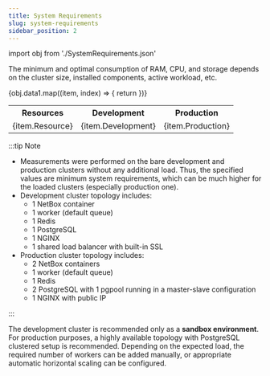 ```yaml
---
title: System Requirements
slug: system-requirements
sidebar_position: 2
---
```


import obj from './SystemRequirements.json'

The minimum and optimal consumption of RAM, CPU, and storage depends on the cluster size, installed components, active workload, etc.

<div style={{
    overflow: "auto",
    marginBottom: "2rem"
}}>
    <table style={{
        width: "max-content",
        margin: "0 auto",
        maxWidth: "500px"
    }}> 
    <tr style={{
        color: 'var(--table-color-primary)',
        background: 'var(--table-bg-primary-t2)'
    }}>
        <th>Resources</th>
        <th>Development</th>
        <th>Production</th>
    </tr>
    {obj.data1.map((item, index) => {
        return <tr key={index}>
        <td style={{
            background: 'var(--table-bg-primary-t1)',
        }}>{item.Resource}</td>
        <td>{item.Development}</td>
        <td>{item.Production}</td>
    </tr>
    })}
    </table>
</div>

:::tip Note

- Measurements were performed on the bare development and production clusters without any additional load. Thus, the specified values are minimum system requirements, which can be much higher for the loaded clusters (especially production one).
- Development cluster topology includes:
  - 1 NetBox container
  - 1 worker (default queue)
  - 1 Redis
  - 1 PostgreSQL
  - 1 NGINX
  - 1 shared load balancer with built-in SSL
- Production cluster topology includes:
  - 2 NetBox containers
  - 1 worker (default queue)
  - 1 Redis
  - 2 PostgreSQL with 1 pgpool running in a master-slave configuration
  - 1 NGINX with public IP

:::

The development cluster is recommended only as a **sandbox environment**. For production purposes, a highly available topology with PostgreSQL clustered setup is recommended. Depending on the expected load, the required number of workers can be added manually, or appropriate automatic horizontal scaling can be configured.
